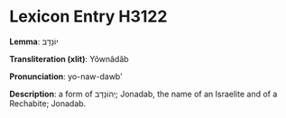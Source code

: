 # Lexicon Entry H3122

**Lemma**: יוֹנָדָב

**Transliteration (xlit)**: Yôwnâdâb

**Pronunciation**: yo-naw-dawb'

**Description**:
a form of יְהוֹנָדָב; Jonadab, the name of an Israelite and of a Rechabite; Jonadab.
